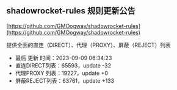 ## shadowrocket-rules 规则更新公告

[https://github.com/GMOogway/shadowrocket-rules](https://github.com/GMOogway/shadowrocket-rules)

提供全面的直连（DIRECT）、代理（PROXY）、屏蔽（REJECT）列表
- 最后 更新 时间：2023-09-09 06:34:23
- 直连DIRECT列表：65593，update -32
- 代理PROXY 列表：19227，update +0
- 屏蔽REJECT列表：63761，update +133
